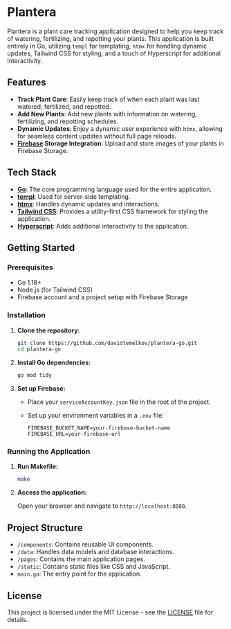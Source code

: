 # Plantera

Plantera is a plant care tracking application designed to help you keep track of watering, fertilizing, and repotting your plants. This application is built entirely in Go, utilizing `templ` for templating, `htmx` for handling dynamic updates, Tailwind CSS for styling, and a touch of Hyperscript for additional interactivity.

## Features

- **Track Plant Care**: Easily keep track of when each plant was last watered, fertilized, and repotted.
- **Add New Plants**: Add new plants with information on watering, fertilizing, and repotting schedules.
- **Dynamic Updates**: Enjoy a dynamic user experience with `htmx`, allowing for seamless content updates without full page reloads.
- **[Firebase](https://firebase.google.com/) Storage Integration**: Upload and store images of your plants in Firebase Storage.

## Tech Stack

- **[Go](https://golang.org/)**: The core programming language used for the entire application.
- **[templ](https://github.com/a-h/templ)**: Used for server-side templating.
- **[htmx](https://htmx.org/)**: Handles dynamic updates and interactions.
- **[Tailwind CSS](https://tailwindcss.com/)**: Provides a utility-first CSS framework for styling the application.
- **[Hyperscript](https://hyperscript.org/)**: Adds additional interactivity to the application.

## Getting Started

### Prerequisites

- Go 1.18+
- Node.js (for Tailwind CSS)
- Firebase account and a project setup with Firebase Storage

### Installation

1. **Clone the repository:**

    ```bash
    git clone https://github.com/davidtemelkov/plantera-go.git
    cd plantera-go
    ```

2. **Install Go dependencies:**

    ```bash
    go mod tidy
    ```

3. **Set up Firebase:**

    - Place your `serviceAccountKey.json` file in the root of the project.
    - Set up your environment variables in a `.env` file:

      ```env
      FIREBASE_BUCKET_NAME=your-firebase-bucket-name
      FIREBASE_URL=your-firebase-url
      ```

### Running the Application

1. **Run Makefile:**

    ```bash
    make
    ```
    
3. **Access the application:**

    Open your browser and navigate to `http://localhost:8080`.

## Project Structure

- `/components`: Contains reusable UI components.
- `/data`: Handles data models and database interactions.
- `/pages`: Contains the main application pages.
- `/static`: Contains static files like CSS and JavaScript.
- `main.go`: The entry point for the application.

## License

This project is licensed under the MIT License - see the [LICENSE](LICENSE) file for details.
